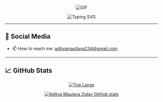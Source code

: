 <p align="center">
  <img align="middle" src="https://i.pinimg.com/originals/65/a5/ec/65a5ec60b90f6b8faede3390ad5ee065.gif" alt="GIF" />
</p>

<p align="center">
  <img src="https://readme-typing-svg.herokuapp.com?font=Roboto&size=30&color=3498DB&center=true&vCenter=true&width=450&lines=Welcome+to+My+Project;I+am+a+Passionate+Programmer;Let%27s+Build+Something+Awesome" alt="Typing SVG" />
</p>

---

## 📱 Social Media
- 📫 How to reach me: adityamaullana234@gmail.com

---

## 📈 GitHub Stats
<div align="center">
 
 [![Top Langs](https://github-readme-stats.vercel.app/api/top-langs/?username=adityamaulanazidqy&layout=compact&theme=tokyonight&show_icons=true)](https://github.com/adityamaulanazidqy)

 [![Aditya Maulana Zidqy GitHub stats](https://github-readme-stats.vercel.app/api?username=adityamaulanazidqy&theme=tokyonight&show_icons=true)](https://github.com/adityamaulanazidqy)
</div>
